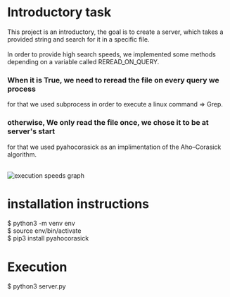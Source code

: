 # Introductory task

This project is an introductory, the goal is to create a server, which takes a provided string and search for it in a specific file.<br />
<br />
In order to provide high search speeds, we implemented some methods depending on a variable called REREAD_ON_QUERY.<br />
### When it is True, we need to reread the file on every query we process<br />
for that we used subprocess in order to execute a linux command => Grep.
### otherwise, We only read the file once, we chose it to be at server's start<br />
for that we used pyahocorasick as an implimentation of the Aho–Corasick algorithm.<br />
<br />

![execution speeds graph](https://i.ibb.co/r0SqnTQ/benchmarks.jpg=730x547)

# installation instructions

  $ python3 -m venv env<br />
  $ source env/bin/activate<br />
  $ pip3 install pyahocorasick<br />

# Execution

  $ python3 server.py
